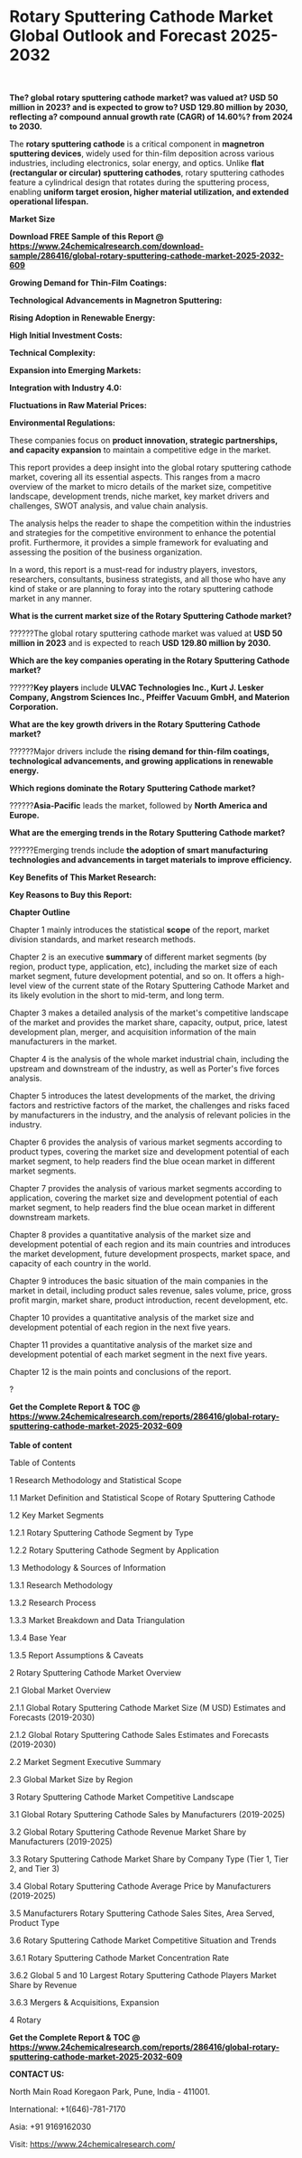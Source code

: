 <h1>Rotary Sputtering Cathode Market Global Outlook and Forecast 2025-2032</h1><br/><p><span style="font-size:14px"><strong>The? global rotary sputtering cathode market? was valued at? USD 50 million in 2023? and is expected to grow to? USD 129.80 million by 2030, reflecting a? compound annual growth rate (<strong>CAGR</strong>) of 14.60%? from 2024 to 2030.</strong></span></p><p><span style="font-size:14px">The <strong>rotary sputtering cathode</strong> is a critical component in <strong>magnetron sputtering devices</strong>, widely used for thin-film deposition across various industries, including electronics, solar energy, and optics. Unlike <strong>flat (rectangular or circular) sputtering cathodes</strong>, rotary sputtering cathodes feature a cylindrical design that rotates during the sputtering process, enabling <strong>uniform target erosion, higher material utilization, and extended operational lifespan.</strong></span></p><p><span style="font-size:14px"><strong>Market Size</strong></span></p><div><b>Download FREE Sample of this Report @ <a href="https://www.24chemicalresearch.com/download-sample/286416/global-rotary-sputtering-cathode-market-2025-2032-609">https://www.24chemicalresearch.com/download-sample/286416/global-rotary-sputtering-cathode-market-2025-2032-609</a></b></div><p><span style="font-size:14px"><strong>Growing Demand for Thin-Film Coatings:</strong></span></p><p><span style="font-size:14px"><strong>Technological Advancements in Magnetron Sputtering:</strong></span></p><p><span style="font-size:14px"><strong>Rising Adoption in Renewable Energy:</strong></span></p><p><span style="font-size:14px"><strong>High Initial Investment Costs:</strong></span></p><p><span style="font-size:14px"><strong>Technical Complexity:</strong></span></p><p><span style="font-size:14px"><strong>Expansion into Emerging Markets:</strong></span></p><p><span style="font-size:14px"><strong>Integration with Industry 4.0:</strong></span></p><p><span style="font-size:14px"><strong>Fluctuations in Raw Material Prices:</strong></span></p><p><span style="font-size:14px"><strong>Environmental Regulations:</strong></span></p><p><span style="font-size:14px">These companies focus on <strong>product innovation, strategic partnerships, and capacity expansion</strong> to maintain a competitive edge in the market.</span></p><p><span style="font-size:14px">This report provides a deep insight into the global rotary sputtering cathode market, covering all its essential aspects. This ranges from a macro overview of the market to micro details of the market size, competitive landscape, development trends, niche market, key market drivers and challenges, SWOT analysis, and value chain analysis.</span></p><p><span style="font-size:14px">The analysis helps the reader to shape the competition within the industries and strategies for the competitive environment to enhance the potential profit. Furthermore, it provides a simple framework for evaluating and assessing the position of the business organization.</span></p><p><span style="font-size:14px">In a word, this report is a must-read for industry players, investors, researchers, consultants, business strategists, and all those who have any kind of stake or are planning to foray into the rotary sputtering cathode market in any manner.</span></p><p><span style="font-size:14px"><strong>What is the current market size of the Rotary Sputtering Cathode market?</strong></span></p><p>??????The global rotary sputtering cathode market was valued at <strong>USD 50 million in 2023</strong> and is expected to reach <strong>USD 129.80 million by 2030.</strong></p><p><span style="font-size:14px"><strong>Which are the key companies operating in the Rotary Sputtering Cathode market?</strong></span></p><p>??????<strong>Key players</strong> include <strong>ULVAC Technologies Inc., Kurt J. Lesker Company, Angstrom Sciences Inc., Pfeiffer Vacuum GmbH, and Materion Corporation.</strong></p><p><span style="font-size:14px"><strong>What are the key growth drivers in the Rotary Sputtering Cathode market?</strong></span></p><p>??????Major drivers include the <strong>rising demand for thin-film coatings, technological advancements, and growing applications in renewable energy.</strong></p><p><span style="font-size:14px"><strong>Which regions dominate the Rotary Sputtering Cathode market?</strong></span></p><p>??????<strong>Asia-Pacific</strong> leads the market, followed by <strong>North America and Europe.</strong></p><p><span style="font-size:14px"><strong>What are the emerging trends in the Rotary Sputtering Cathode market?</strong></span></p><p>??????Emerging trends include <strong>the adoption of smart manufacturing technologies and advancements in target materials to improve efficiency.</strong></p><p><span style="font-size:14px"><strong>Key Benefits of This Market Research:</strong></span></p><p><span style="font-size:14px"><strong>Key <strong>Reasons to Buy</strong> this Report:</strong></span></p><p><span style="font-size:14px"><strong>Chapter Outline</strong></span></p><p>Chapter 1 mainly introduces the statistical <strong>scope</strong> of the report, market division standards, and market research methods.</p><p>Chapter 2 is an executive <strong>summary</strong> of different market segments (by region, product type, application, etc), including the market size of each market segment, future development potential, and so on. It offers a high-level view of the current state of the Rotary Sputtering Cathode Market and its likely evolution in the short to mid-term, and long term.</p><p>Chapter 3 makes a detailed analysis of the market's competitive landscape of the market and provides the market share, capacity, output, price, latest development plan, merger, and acquisition information of the main manufacturers in the market.</p><p>Chapter 4 is the analysis of the whole market industrial chain, including the upstream and downstream of the industry, as well as Porter's five forces analysis.</p><p>Chapter 5 introduces the latest developments of the market, the driving factors and restrictive factors of the market, the challenges and risks faced by manufacturers in the industry, and the analysis of relevant policies in the industry.</p><p>Chapter 6 provides the analysis of various market segments according to product types, covering the market size and development potential of each market segment, to help readers find the blue ocean market in different market segments.</p><p>Chapter 7 provides the analysis of various market segments according to application, covering the market size and development potential of each market segment, to help readers find the blue ocean market in different downstream markets.</p><p>Chapter 8 provides a quantitative analysis of the market size and development potential of each region and its main countries and introduces the market development, future development prospects, market space, and capacity of each country in the world.</p><p>Chapter 9 introduces the basic situation of the main companies in the market in detail, including product sales revenue, sales volume, price, gross profit margin, market share, product introduction, recent development, etc.</p><p>Chapter 10 provides a quantitative analysis of the market size and development potential of each region in the next five years.</p><p>Chapter 11 provides a quantitative analysis of the market size and development potential of each market segment in the next five years.</p><p>Chapter 12 is the main points and conclusions of the report.</p><p>? </p><div><b>Get the Complete Report & TOC @ <a href="https://www.24chemicalresearch.com/reports/286416/global-rotary-sputtering-cathode-market-2025-2032-609">https://www.24chemicalresearch.com/reports/286416/global-rotary-sputtering-cathode-market-2025-2032-609</a></b></div><br><b>Table of content</b><p>Table of Contents<br />
 
 1 Research Methodology and Statistical Scope<br />
 
 1.1 Market Definition and Statistical Scope of Rotary Sputtering Cathode<br />
 
 1.2 Key Market Segments<br />
 
 1.2.1 Rotary Sputtering Cathode Segment by Type<br />
 
 1.2.2 Rotary Sputtering Cathode Segment by Application<br />
 
 1.3 Methodology & Sources of Information<br />
 
 1.3.1 Research Methodology<br />
 
 1.3.2 Research Process<br />
 
 1.3.3 Market Breakdown and Data Triangulation<br />
 
 1.3.4 Base Year<br />
 
 1.3.5 Report Assumptions & Caveats<br />
 
 2 Rotary Sputtering Cathode Market Overview<br />
 
 2.1 Global Market Overview<br />
 
 2.1.1 Global Rotary Sputtering Cathode Market Size (M USD) Estimates and Forecasts (2019-2030)<br />
 
 2.1.2 Global Rotary Sputtering Cathode Sales Estimates and Forecasts (2019-2030)<br />
 
 2.2 Market Segment Executive Summary<br />
 
 2.3 Global Market Size by Region<br />
 
 3 Rotary Sputtering Cathode Market Competitive Landscape<br />
 
 3.1 Global Rotary Sputtering Cathode Sales by Manufacturers (2019-2025)<br />
 
 3.2 Global Rotary Sputtering Cathode Revenue Market Share by Manufacturers (2019-2025)<br />
 
 3.3 Rotary Sputtering Cathode Market Share by Company Type (Tier 1, Tier 2, and Tier 3)<br />
 
 3.4 Global Rotary Sputtering Cathode Average Price by Manufacturers (2019-2025)<br />
 
 3.5 Manufacturers Rotary Sputtering Cathode Sales Sites, Area Served, Product Type<br />
 
 3.6 Rotary Sputtering Cathode Market Competitive Situation and Trends<br />
 
 3.6.1 Rotary Sputtering Cathode Market Concentration Rate<br />
 
 3.6.2 Global 5 and 10 Largest Rotary Sputtering Cathode Players Market Share by Revenue<br />
 
 3.6.3 Mergers & Acquisitions, Expansion<br />
 
 4 Rotary <br><div><b>Get the Complete Report & TOC @ <a href="https://www.24chemicalresearch.com/reports/286416/global-rotary-sputtering-cathode-market-2025-2032-609">https://www.24chemicalresearch.com/reports/286416/global-rotary-sputtering-cathode-market-2025-2032-609</a></b></div></p>
 
 <b>CONTACT US:</b><br>
 
 North Main Road Koregaon Park, Pune, India - 411001.<br/>
 
 International: +1(646)-781-7170<br/>
 
 Asia: +91 9169162030<br/>
 
 Visit: <a href="https://www.24chemicalresearch.com/">https://www.24chemicalresearch.com/</a>
 
 <br>